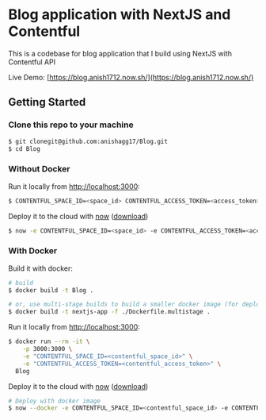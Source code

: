 # Blog application with NextJS and Contentful

This is a codebase for blog application that I build using NextJS with Contentful API

Live Demo: [https://blog.anish1712.now.sh/](https://blog.anish1712.now.sh/)

## Getting Started

### Clone this repo to your machine

```bash
$ git clonegit@github.com:anishagg17/Blog.git
$ cd Blog
```

### Without Docker

Run it locally from [http://localhost:3000](http://localhost:3000):

```bash
$ CONTENTFUL_SPACE_ID=<space_id> CONTENTFUL_ACCESS_TOKEN=<access_token> npm run dev
```

Deploy it to the cloud with [now](https://zeit.co/now) ([download](https://zeit.co/download))

```bash
$ now -e CONTENTFUL_SPACE_ID=<space_id> -e CONTENTFUL_ACCESS_TOKEN=<access_token>
```

### With Docker

Build it with docker:

```bash
# build
$ docker build -t Blog .

# or, use multi-stage builds to build a smaller docker image (for deployment to production)
$ docker build -t nextjs-app -f ./Dockerfile.multistage .
```

Run it locally from [http://localhost:3000](http://localhost:3000):

```bash
$ docker run --rm -it \
    -p 3000:3000 \
    -e "CONTENTFUL_SPACE_ID=<contentful_space_id>" \
    -e "CONTENTFUL_ACCESS_TOKEN=<contentful_access_token>" \
  Blog
```

Deploy it to the cloud with [now](https://zeit.co/now) ([download](https://zeit.co/download))

```bash
# Deploy with docker image
$ now --docker -e CONTENTFUL_SPACE_ID=<contentful_space_id> -e CONTENTFUL_ACCESS_TOKEN=<contentful_access_token>
```
